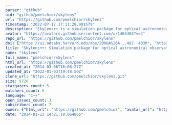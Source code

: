 ```yaml
---
parser: "github"
uid: "github/pmelchior/skylens"
url: "https://github.com/pmelchior/skylens"
timestamp: "2022-07-17 17:11:28.991579"
description: "SkyLens++ is a simulation package for optical astronomical observations."
avatar: "https://avatars.githubusercontent.com/u/1463403?v=4"
repo_url: "https://github.com/pmelchior/skylens"
doi: ["https://ui.adsabs.harvard.edu/abs/2008A%26A...482..403M", "https://doi.org/10.11588/heidok.00010954", "https://ui.adsabs.harvard.edu/abs/2021ascl.soft07014M/abstract"]
title: "Skylens++: Simulation package for optical astronomical observations"
name: "skylens"
full_name: "pmelchior/skylens"
html_url: "https://github.com/pmelchior/skylens"
created_at: "2014-03-08T18:08:27Z"
updated_at: "2022-01-03T19:48:50Z"
clone_url: "https://github.com/pmelchior/skylens.git"
size: 9720
stargazers_count: 5
watchers_count: 5
language: "C++"
open_issues_count: 3
subscribers_count: 7
owner: {"html_url": "https://github.com/pmelchior", "avatar_url": "https://avatars.githubusercontent.com/u/1463403?v=4", "login": "pmelchior", "type": "User"}
date: "2024-01-13 14:21:18.064866"
---
```

